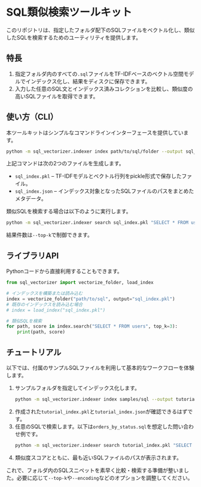 # SQL類似検索ツールキット

このリポジトリは、指定したフォルダ配下のSQLファイルをベクトル化し、類似したSQLを検索するためのユーティリティを提供します。

## 特長

1. 指定フォルダ内のすべての`.sql`ファイルをTF-IDFベースのベクトル空間モデルでインデックス化し、結果をディスクに保存できます。
2. 入力した任意のSQL文とインデックス済みコレクションを比較し、類似度の高いSQLファイルを取得できます。

## 使い方（CLI）

本ツールキットはシンプルなコマンドラインインターフェースを提供しています。

```bash
python -m sql_vectorizer.indexer index path/to/sql/folder --output sql_index.pkl
```

上記コマンドは次の2つのファイルを生成します。

- `sql_index.pkl` – TF-IDFモデルとベクトル行列をpickle形式で保存したファイル。
- `sql_index.json` – インデックス対象となったSQLファイルのパスをまとめたメタデータ。

類似SQLを検索する場合は以下のように実行します。

```bash
python -m sql_vectorizer.indexer search sql_index.pkl "SELECT * FROM users"
```

結果件数は`--top-k`で制御できます。

## ライブラリAPI

Pythonコードから直接利用することもできます。

```python
from sql_vectorizer import vectorize_folder, load_index

# インデックスを構築または読み込む
index = vectorize_folder("path/to/sql", output="sql_index.pkl")
# 既存のインデックスを読み込む場合
# index = load_index("sql_index.pkl")

# 類似SQLを検索
for path, score in index.search("SELECT * FROM users", top_k=3):
    print(path, score)
```

## チュートリアル

以下では、付属のサンプルSQLファイルを利用して基本的なワークフローを体験します。

1. サンプルフォルダを指定してインデックス化します。
   ```bash
   python -m sql_vectorizer.indexer index samples/sql --output tutorial_index.pkl
   ```
2. 作成された`tutorial_index.pkl`と`tutorial_index.json`が確認できるはずです。
3. 任意のSQLで検索します。以下は`orders_by_status.sql`を想定した問い合わせ例です。
   ```bash
   python -m sql_vectorizer.indexer search tutorial_index.pkl "SELECT status, COUNT(*) FROM orders GROUP BY status"
   ```
4. 類似度スコアとともに、最も近いSQLファイルのパスが表示されます。

これで、フォルダ内のSQLスニペットを素早く比較・検索する準備が整いました。必要に応じて`--top-k`や`--encoding`などのオプションを調整してください。
